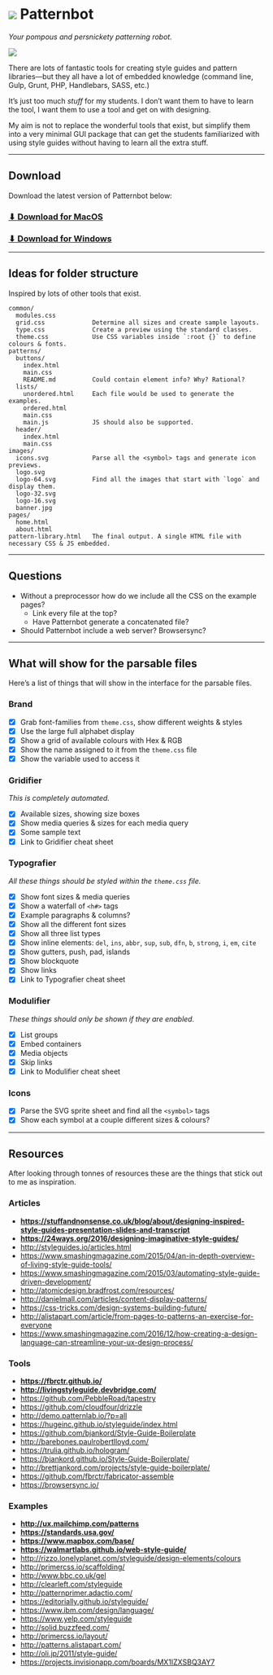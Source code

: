 # ![](.readme/patternbot-logo.png) Patternbot

*Your pompous and persnickety patterning robot.*

![](.readme/screenshot.png)

There are lots of fantastic tools for creating style guides and pattern libraries—but they all have a lot of embedded knowledge (command line, Gulp, Grunt, PHP, Handlebars, SASS, etc.)

It’s just too much *stuff* for my students. I don’t want them to have to learn the tool, I want them to use a tool and get on with designing.

My aim is not to replace the wonderful tools that exist, but simplify them into a very minimal GUI package that can get the students familiarized with using style guides without having to learn all the extra stuff.

---

## Download

Download the latest version of Patternbot below:

### [⬇ Download for MacOS](https://github.com/thomasjbradley/patternbot/releases/download/v1.2.0/Patternbot-1.2.0.dmg)
### [⬇ Download for Windows](https://github.com/thomasjbradley/patternbot/releases/download/v1.2.0/Patternbot-Setup-1.2.0.exe)

---

## Ideas for folder structure

Inspired by lots of other tools that exist.

```
common/
  modules.css
  grid.css             Determine all sizes and create sample layouts.
  type.css             Create a preview using the standard classes.
  theme.css            Use CSS variables inside `:root {}` to define colours & fonts.
patterns/
  buttons/
    index.html
    main.css
    README.md          Could contain element info? Why? Rational?
  lists/
    unordered.html     Each file would be used to generate the examples.
    ordered.html
    main.css
    main.js            JS should also be supported.
  header/
    index.html
    main.css
images/
  icons.svg            Parse all the <symbol> tags and generate icon previews.
  logo.svg
  logo-64.svg          Find all the images that start with `logo` and display them.
  logo-32.svg
  logo-16.svg
  banner.jpg
pages/
  home.html
  about.html
pattern-library.html   The final output. A single HTML file with necessary CSS & JS embedded.
```

---

## Questions

- Without a preprocessor how do we include all the CSS on the example pages?
  - Link every file at the top?
  - Have Patternbot generate a concatenated file?
- Should Patternbot include a web server? Browsersync?

---

## What will show for the parsable files

Here’s a list of things that will show in the interface for the parsable files.

### Brand

- [x] Grab font-families from `theme.css`, show different weights & styles
- [x] Use the large full alphabet display
- [x] Show a grid of available colours with Hex & RGB
- [x] Show the name assigned to it from the `theme.css` file
- [x] Show the variable used to access it

### Gridifier

*This is completely automated.*

- [x] Available sizes, showing size boxes
- [x] Show media queries & sizes for each media query
- [x] Some sample text
- [x] Link to Gridifier cheat sheet

### Typografier

*All these things should be styled within the `theme.css` file.*

- [x] Show font sizes & media queries
- [x] Show a waterfall of `<h#>` tags
- [x] Example paragraphs & columns?
- [x] Show all the different font sizes
- [x] Show all three list types
- [x] Show inline elements: `del`, `ins`, `abbr`, `sup`, `sub`, `dfn`, `b`, `strong`, `i`, `em`, `cite`
- [x] Show gutters, push, pad, islands
- [x] Show blockquote
- [x] Show links
- [x] Link to Typografier cheat sheet

### Modulifier

*These things should only be shown if they are enabled.*

- [x] List groups
- [x] Embed containers
- [x] Media objects
- [x] Skip links
- [x] Link to Modulifier cheat sheet

### Icons

- [x] Parse the SVG sprite sheet and find all the `<symbol>` tags
- [x] Show each symbol at a couple different sizes & colours?

---

## Resources

After looking through tonnes of resources these are the things that stick out to me as inspiration.

### Articles

- **https://stuffandnonsense.co.uk/blog/about/designing-inspired-style-guides-presentation-slides-and-transcript**
- **https://24ways.org/2016/designing-imaginative-style-guides/**
- http://styleguides.io/articles.html
- https://www.smashingmagazine.com/2015/04/an-in-depth-overview-of-living-style-guide-tools/
- https://www.smashingmagazine.com/2015/03/automating-style-guide-driven-development/
- http://atomicdesign.bradfrost.com/resources/
- http://danielmall.com/articles/content-display-patterns/
- https://css-tricks.com/design-systems-building-future/
- http://alistapart.com/article/from-pages-to-patterns-an-exercise-for-everyone
- https://www.smashingmagazine.com/2016/12/how-creating-a-design-language-can-streamline-your-ux-design-process/

### Tools

- **https://fbrctr.github.io/**
- **http://livingstyleguide.devbridge.com/**
- https://github.com/PebbleRoad/tapestry
- https://github.com/cloudfour/drizzle
- http://demo.patternlab.io/?p=all
- https://hugeinc.github.io/styleguide/index.html
- https://github.com/bjankord/Style-Guide-Boilerplate
- http://barebones.paulrobertlloyd.com/
- https://trulia.github.io/hologram/
- https://bjankord.github.io/Style-Guide-Boilerplate/
- http://brettjankord.com/projects/style-guide-boilerplate/
- https://github.com/fbrctr/fabricator-assemble
- https://browsersync.io/

### Examples

- **http://ux.mailchimp.com/patterns**
- **https://standards.usa.gov/**
- **https://www.mapbox.com/base/**
- **https://walmartlabs.github.io/web-style-guide/**
- http://rizzo.lonelyplanet.com/styleguide/design-elements/colours
- http://primercss.io/scaffolding/
- http://www.bbc.co.uk/gel
- http://clearleft.com/styleguide
- http://patternprimer.adactio.com/
- https://editorially.github.io/styleguide/
- https://www.ibm.com/design/language/
- https://www.yelp.com/styleguide
- http://solid.buzzfeed.com/
- http://primercss.io/layout/
- http://patterns.alistapart.com/
- http://oli.jp/2011/style-guide/
- https://projects.invisionapp.com/boards/MX1IZXSBQ3AY7
